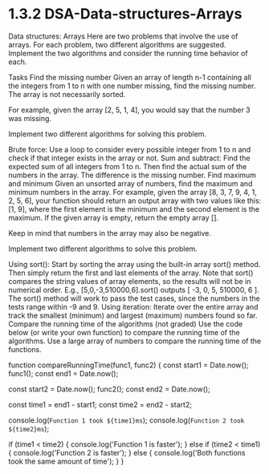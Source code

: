# 1.3.2 DSA-Data-structures-Arrays
Data structures: Arrays
Here are two problems that involve the use of arrays. For each problem, two different algorithms are suggested. Implement the two algorithms and consider the running time behavior of each.

Tasks
Find the missing number
Given an array of length n-1 containing all the integers from 1 to n with one number missing, find the missing number. The array is not necessarily sorted.

For example, given the array [2, 5, 1, 4], you would say that the number 3 was missing.

Implement two different algorithms for solving this problem.

Brute force: Use a loop to consider every possible integer from 1 to n and check if that integer exists in the array or not.
Sum and subtract: Find the expected sum of all integers from 1 to n. Then find the actual sum of the numbers in the array. The difference is the missing number.
Find maximum and minimum
Given an unsorted array of numbers, find the maximum and minimum numbers in the array. For example, given the array [8, 3, 7, 9, 4, 1, 2, 5, 6], your function should return an output array with two values like this: [1, 9], where the first element is the minimum and the second element is the maximum. If the given array is empty, return the empty array [].

Keep in mind that numbers in the array may also be negative.

Implement two different algorithms to solve this problem.

Using sort(): Start by sorting the array using the built-in array sort() method. Then simply return the first and last elements of the array. Note that sort() compares the string values of array elements, so the results will not be in numerical order. E.g., [5,0,-3,510000,6].sort() outputs [ -3, 0, 5, 510000, 6 ]. The sort() method will work to pass the test cases, since the numbers in the tests range within -9 and 9.
Using iteration: Iterate over the entire array and track the smallest (minimum) and largest (maximum) numbers found so far.
Compare the running time of the algorithms (not graded)
Use the code below (or write your own function) to compare the running time of the algorithms. Use a large array of numbers to compare the running time of the functions.

function compareRunningTime(func1, func2) {
  const start1 = Date.now();
  func1();
  const end1 = Date.now();

  const start2 = Date.now();
  func2();
  const end2 = Date.now();

  const time1 = end1 - start1;
  const time2 = end2 - start2;

  console.log(`Function 1 took ${time1}ms`);
  console.log(`Function 2 took ${time2}ms`);

  if (time1 < time2) {
    console.log('Function 1 is faster');
  } else if (time2 < time1) {
    console.log('Function 2 is faster');
  } else {
    console.log('Both functions took the same amount of time');
  }
}
